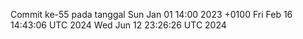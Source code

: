 Commit ke-55 pada tanggal Sun Jan 01 14:00 2023 +0100
Fri Feb 16 14:43:06 UTC 2024
Wed Jun 12 23:26:26 UTC 2024
